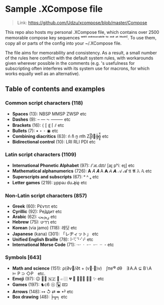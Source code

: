 
# Sample .XCompose file

> Link: https://github.com/Udzu/xcompose/blob/master/Compose

This repo also hosts my personal .XCompose file, which contains over 2500 memorable compose key sequences ʷᵉˡˡ ᵐᵉᵐᵒʳᵃᵇˡᵉ ᵗᵒ ᵐᵉ ᵃᵗ ˡᵉᵃˢᵗꜝ. To use them, copy all or parts of the config into your ~/.XCompose file.

The file aims for memorability and consistency. As a result, a small number of the rules here conflict with the default system rules, with workarounds given wherever possible in the comments (e.g. <underscore>'s usefulness for subscripting often interferes with its system use for macrons, for which <minus> works equally well as an alternative).

## Table of contents and examples

### Common script characters (118)
* **Spaces** (13): NBSP MMSP ZWSP etc
* **Dashes** (9): – — ⁓ ⸻ etc
* **Brackets** (16): ⟨ ⟦ ⸨ ⌈ ⫽ etc
* **Bullets** (7): • ‣ ⁃ ◉ etc
* **Combining diacritics** (63): ń n̊ n̫ m͡n Zǎ̺̣͆̚l⃪ğ̶̍ö̱̰̥̂̃ etc
* **Bidirectional control** (10): LRI RLI PDI etc

### Latin script characters (1109)
* **International Phonetic Alphabet** (97): ⫽ˈɹɛ.dɪt⫽ [aɪ̯ pʰiː eɪ̯] etc
* **Mathematical alphanumerics** (726): 𝐀 𝐴 𝑨 A 𝗔 𝘈 𝘼 𝒜 𝓐 𝔄 𝕬 𝙰 𝔸 etc
* **Superscripts and subscripts** (67): ᵃ ᴬ ₐ etc
* **Letter games** (219): ʇᴉppǝɹ duᖹɟiϱ etc

### Non-Latin script characters (857)
* **Greek** (60): Ρέντιτ etc
* **Cyrillic** (92): Ре́ддит etc
* **Arabic** (62): ⁧رِيدِيت⁩ etc
* **Hebrew** (75): ⁧רֶדִיט⁩ etc
* **Korean** (via jamo) (118): 레딧 etc
* **Japanese** (kana) (301): 「レヂィット」 etc
* **Unified English Braille** (78): ⠗⠫⠙⠊⠞ etc
* **International Morse Code** (71): ·-· · -·· -·· ·· - etc

### Symbols [643]
* **Math and science** (151): ρ(∂v⃗/∂t + (v⃗·∇)v) ∫πeⁱᶿ dθ ∃ A.A ⊊ B∖A ⊨ P ⊃ ◇P etc.
* **Emoji** (97): 😉 👌🏾 🇳🇿 🫡 👉🏼 💔 🤣 🤦🏽‍♀️ 🏳️‍⚧️ ✨ etc
* **Games** (197): ♞c6 🩡 🂽 🁖 
* **Arrows** (148): ↦ ↺ ⇄ ⇼ ⏎ etc
* **Box drawing** (48): ╞╦╕ etc
